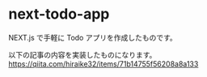 # next-todo-app

NEXT.js で手軽に Todo アプリを作成したものです。

以下の記事の内容を実装したものになります。
https://qiita.com/hiraike32/items/71b14755f56208a8a133
